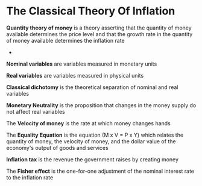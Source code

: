 # The Classical Theory Of Inflation

**Quantity theory of money** is a theory asserting that the quantity of money available determines the price level and that the growth rate in the quantity of money available determines the inflation rate

-

**Nominal variables** are variables measured in monetary units

**Real variables** are variables measured in physical units

**Classical dichotomy** is the theoretical separation of nominal and real variables

**Monetary Neutrality** is the proposition that changes in the money supply do not affect real variables

The **Velocity of money** is the rate at which money changes hands

The **Equality Equation** is the equation (M x V = P x Y) which relates the quantity of money, the velocity of money, and the dollar value of the economy's output of goods and services

**Inflation tax** is the revenue the government raises by creating money

The **Fisher effect** is the one-for-one adjustment of the nominal interest rate to the inflation rate
